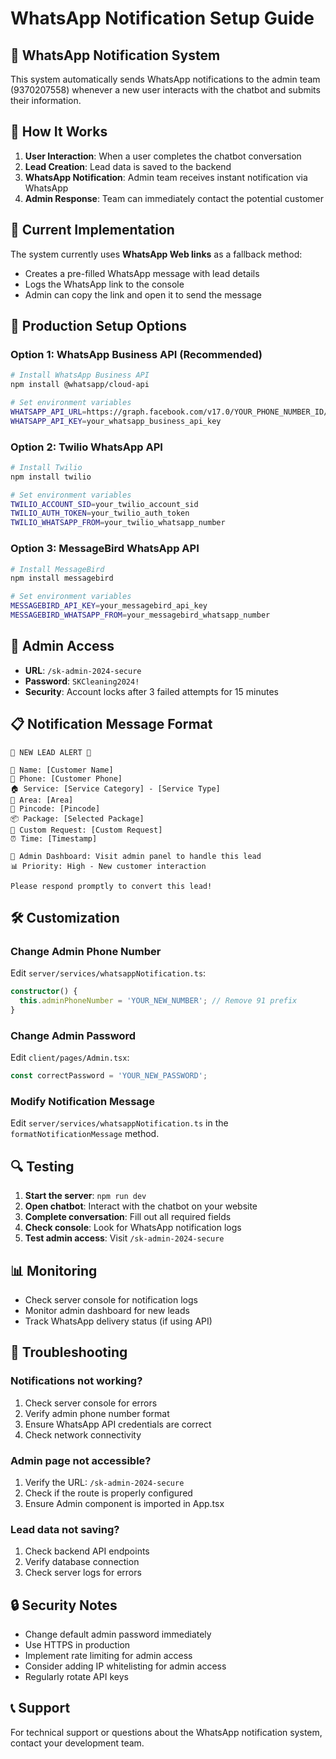 # WhatsApp Notification Setup Guide

## 🚨 WhatsApp Notification System

This system automatically sends WhatsApp notifications to the admin team (9370207558) whenever a new user interacts with the chatbot and submits their information.

## 🔧 How It Works

1. **User Interaction**: When a user completes the chatbot conversation
2. **Lead Creation**: Lead data is saved to the backend
3. **WhatsApp Notification**: Admin team receives instant notification via WhatsApp
4. **Admin Response**: Team can immediately contact the potential customer

## 📱 Current Implementation

The system currently uses **WhatsApp Web links** as a fallback method:

- Creates a pre-filled WhatsApp message with lead details
- Logs the WhatsApp link to the console
- Admin can copy the link and open it to send the message

## 🚀 Production Setup Options

### Option 1: WhatsApp Business API (Recommended)
```bash
# Install WhatsApp Business API
npm install @whatsapp/cloud-api

# Set environment variables
WHATSAPP_API_URL=https://graph.facebook.com/v17.0/YOUR_PHONE_NUMBER_ID/messages
WHATSAPP_API_KEY=your_whatsapp_business_api_key
```

### Option 2: Twilio WhatsApp API
```bash
# Install Twilio
npm install twilio

# Set environment variables
TWILIO_ACCOUNT_SID=your_twilio_account_sid
TWILIO_AUTH_TOKEN=your_twilio_auth_token
TWILIO_WHATSAPP_FROM=your_twilio_whatsapp_number
```

### Option 3: MessageBird WhatsApp API
```bash
# Install MessageBird
npm install messagebird

# Set environment variables
MESSAGEBIRD_API_KEY=your_messagebird_api_key
MESSAGEBIRD_WHATSAPP_FROM=your_messagebird_whatsapp_number
```

## 🔐 Admin Access

- **URL**: `/sk-admin-2024-secure`
- **Password**: `SKCleaning2024!`
- **Security**: Account locks after 3 failed attempts for 15 minutes

## 📋 Notification Message Format

```
🚨 NEW LEAD ALERT 🚨

👤 Name: [Customer Name]
📱 Phone: [Customer Phone]
🏠 Service: [Service Category] - [Service Type]
📍 Area: [Area]
📮 Pincode: [Pincode]
📦 Package: [Selected Package]
💬 Custom Request: [Custom Request]
⏰ Time: [Timestamp]

🔗 Admin Dashboard: Visit admin panel to handle this lead
📊 Priority: High - New customer interaction

Please respond promptly to convert this lead!
```

## 🛠️ Customization

### Change Admin Phone Number
Edit `server/services/whatsappNotification.ts`:
```typescript
constructor() {
  this.adminPhoneNumber = 'YOUR_NEW_NUMBER'; // Remove 91 prefix
}
```

### Change Admin Password
Edit `client/pages/Admin.tsx`:
```typescript
const correctPassword = 'YOUR_NEW_PASSWORD';
```

### Modify Notification Message
Edit `server/services/whatsappNotification.ts` in the `formatNotificationMessage` method.

## 🔍 Testing

1. **Start the server**: `npm run dev`
2. **Open chatbot**: Interact with the chatbot on your website
3. **Complete conversation**: Fill out all required fields
4. **Check console**: Look for WhatsApp notification logs
5. **Test admin access**: Visit `/sk-admin-2024-secure`

## 📊 Monitoring

- Check server console for notification logs
- Monitor admin dashboard for new leads
- Track WhatsApp delivery status (if using API)

## 🚨 Troubleshooting

### Notifications not working?
1. Check server console for errors
2. Verify admin phone number format
3. Ensure WhatsApp API credentials are correct
4. Check network connectivity

### Admin page not accessible?
1. Verify the URL: `/sk-admin-2024-secure`
2. Check if the route is properly configured
3. Ensure Admin component is imported in App.tsx

### Lead data not saving?
1. Check backend API endpoints
2. Verify database connection
3. Check server logs for errors

## 🔒 Security Notes

- Change default admin password immediately
- Use HTTPS in production
- Implement rate limiting for admin access
- Consider adding IP whitelisting for admin access
- Regularly rotate API keys

## 📞 Support

For technical support or questions about the WhatsApp notification system, contact your development team.
